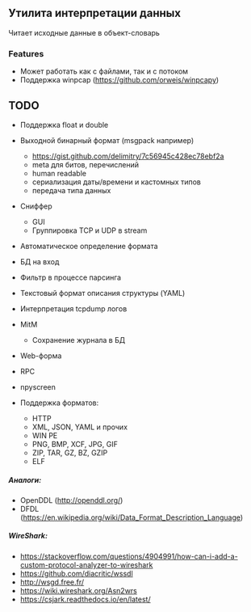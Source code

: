 ﻿## Утилита интерпретации данных

Читает исходные данные в объект-словарь

### Features
* Может работать как с файлами, так и с потоком
* Поддержка winpcap (https://github.com/orweis/winpcapy)

## TODO
* Поддержка float и double
* Выходной бинарный формат (msgpack например)
    - https://gist.github.com/delimitry/7c56945c428ec78ebf2a
    - meta для битов, перечислений
    - human readable
    - сериализация даты/времени и кастомных типов
    - передача типа данных

* Сниффер
    * GUI
    * Группировка TCP и UDP в stream
* Автоматическое определение формата
* БД на вход
* Фильтр в процессе парсинга
* Текстовый формат описания структуры (YAML)
* Интерпретация tcpdump логов
* MitM
    * Сохранение журнала в БД
* Web-форма
* RPC
* npyscreen
* Поддержка форматов:
    * HTTP
    * XML, JSON, YAML и прочих
    * WIN PE
    * PNG, BMP, XCF, JPG, GIF
    * ZIP, TAR, GZ, BZ, GZIP
    * ELF


##### Аналоги:
-	OpenDDL (http://openddl.org/)
-	DFDL (https://en.wikipedia.org/wiki/Data_Format_Description_Language)

##### WireShark:
-	https://stackoverflow.com/questions/4904991/how-can-i-add-a-custom-protocol-analyzer-to-wireshark
-	https://github.com/diacritic/wssdl
-	http://wsgd.free.fr/
-	https://wiki.wireshark.org/Asn2wrs
-	https://csjark.readthedocs.io/en/latest/
	
